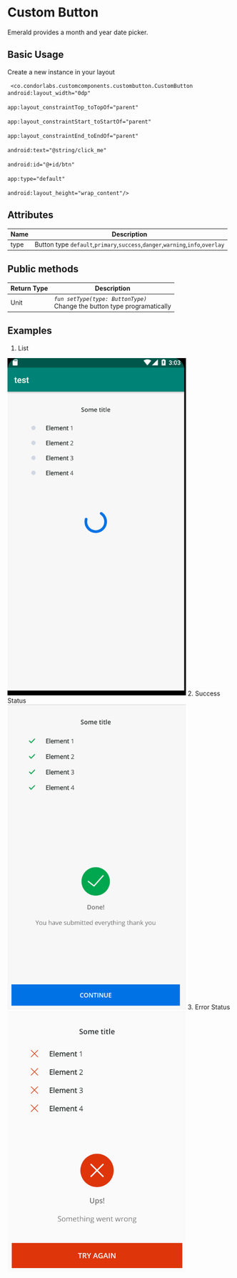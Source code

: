 
# Custom Button

Emerald provides a month and year date picker.

## Basic Usage

Create a new instance in your layout
```
 <co.condorlabs.customcomponents.custombutton.CustomButton android:layout_width="0dp"
                                                              app:layout_constraintTop_toTopOf="parent"
                                                              app:layout_constraintStart_toStartOf="parent"
                                                              app:layout_constraintEnd_toEndOf="parent"
                                                              android:text="@string/click_me"
                                                              android:id="@+id/btn"
                                                              app:type="default"
                                                              android:layout_height="wrap_content"/>
```

## Attributes



| Name | Description  |
| -| - |
|  type | Button type `default`,`primary`,`success`,`danger`,`warning`,`info`,`overlay`   |

## Public methods
| Return Type | Description |
| -| - |
|  Unit | *`fun setType(type: ButtonType)`* <br> Change the button type programatically|


## Examples
1. List <br>
<img src="/Images/loading_fragment_items.png" width="400" heigth="400"/>
2. Success Status <br>
<img src="/Images/loading_fragment_success_status.png" width="400" heigth="400"/>
3. Error Status <br>
<img src="/Images/loading_fragment_error_status.png" width="400" heigth="400"/>
